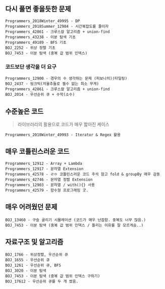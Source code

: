 ## 다시 풀면 좋을듯한 문제

```
Programmers_2018Winter_49995 - DP
Programmers_2018Summer_12984 - 시간복잡도를 줄이자
Programmers_42861 - 크루스칼 알고리즘 + union-find
Programmers_43238 - 이분 탐색 기초
Programmers_49189 - BFS 기초
BOJ_2252 - 위상 정렬 기초
BOJ_7453 - 이분 탐색 (중복 값 범위 인덱스)
```



### 코드보단 생각을 더 요구

```
Programmers_12900 - 경우의 수 생각하는 문제 (피보나치)(타일링)
BOJ_2437 - 씽크빅(저울추들로 젤수 없는 최소 무게)
Programmers_42861 - 크루스칼 알고리즘 + union-find
BOJ_2014 - 우선순위 큐 + 수학(소수)
```



## 수준높은 코드

> 라이브러리의 활용으로 코드가 매우 짧아진 케이스

```
Programmers_2018Winter_49993 - Iterator & Regex 활용
```



## 매우 코틀린스러운 코드

``` 
Programmers_12912 - Array + Lambda
Programmers_12917 - 문자열 Extension
Programmers_42578 - ㄹㅇ 코틀린스러운 코드 주석 참고 fold & groupBy 매우 감동
Programmers_42746 - 문자열 정렬 Extension
Programmers_12903 - 문자열 / with(){} 사용
Programmers_42579 - 함수형 프로그래밍 굿.
```



## 매우 어려웠던 문제

```
BOJ_13460 - 구슬 굴리기 시뮬레이션 (코드가 매우 난잡함. 중복도 너무 많음.)
BOJ_7453 - 이분 탐색 (중복 값 범위 인덱스 / 틀리는 이유를 잘 모르게슴..)
```



## 자료구조 및 알고리즘

```
BOJ_1766 - 위상정렬, 우선순위 큐
BOJ_1655 - 우선순위 큐
BOJ_1261 - 우선순위 큐, BFS
BOJ_3020 - 이분 탐색
BOJ_7453 - 이분 탐색 (중복 값 범위 인덱스 구하기)
BOJ_17612 - 우선순위 큐를 두 개 썼음.
```

